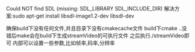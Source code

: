 Could NOT find SDL (missing: SDL_LIBRARY SDL_INCLUDE_DIR)
解决方案:sudo apt-get install libsdl-image1.2-dev libsdl-dev

确保build下没有任何文件,并且目录下没有cmakecache文件
build下cmake ..没错后make会在build下生成streamVideo的可执行文件
之后执行./streamVideo即可
内部可以设置一些参数,比如帧率,码率,分辨率
